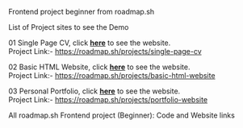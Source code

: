 Frontend project beginner from roadmap.sh

List of Project sites to see the Demo

01 Single Page CV, click [**here**](https://01-single-page-cv.netlify.app/) to see the website.    
  Project Link:- https://roadmap.sh/projects/single-page-cv
  
02 Basic HTML Website, click [**here**](https://02-basic-html-website.netlify.app/) to see the website.    
  Project Link:- https://roadmap.sh/projects/basic-html-website

03 Personal Portfolio, click [**here**](https://3-personal-portfolio.netlify.app/) to see the website.    
  Project Link:- https://roadmap.sh/projects/portfolio-website

All roadmap.sh Frontend project (Beginner): Code and Website links
